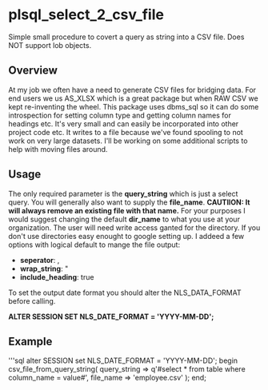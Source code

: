 # plsql_select_2_csv_file
Simple small procedure to covert a query as string into a CSV file. Does NOT support lob objects.

## Overview
At my job we often have a need to generate CSV files for bridging data. For end users we us AS_XLSX which is a great package but when RAW CSV we kept re-inventing the wheel. This package uses dbms_sql so it can do some introspection for setting column type and getting column names for headings etc. It's very small and can easily be incorporated into other project code etc. It writes to a file because we've found spooling to not work on very large datasets. I'll be working on some additional scripts to help with moving files around. 

## Usage

The only required parameter is the **query_string** which is just a select query. You will generally also want to supply the **file_name**. **CAUTIION: It will always remove an existing file with that name.** For your purposes I would suggest changing the default **dir_name** to what you use at your organization.   The user will need write access ganted for the directory. If you don't use directories easy enought to google setting up. I addeed a few options with logical default to mange the file output:

   * **seperator**: ,
   * **wrap_string**: "
   * **include_heading**: true

To set the output date format you should alter the NLS_DATA_FORMAT before calling.

**ALTER SESSION SET NLS_DATE_FORMAT = 'YYYY-MM-DD';**

## Example 
'''sql
alter SESSION  set NLS_DATE_FORMAT = 'YYYY-MM-DD';
begin
csv_file_from_query_string(
    query_string => q'#select * from table where column_name = value#',
    file_name => 'employee.csv'
    );
end;
```
